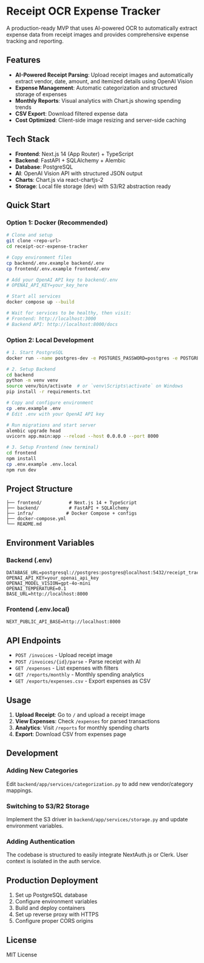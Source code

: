 # Receipt OCR Expense Tracker

A production-ready MVP that uses AI-powered OCR to automatically extract expense data from receipt images and provides comprehensive expense tracking and reporting.

## Features

- **AI-Powered Receipt Parsing**: Upload receipt images and automatically extract vendor, date, amount, and itemized details using OpenAI Vision
- **Expense Management**: Automatic categorization and structured storage of expenses
- **Monthly Reports**: Visual analytics with Chart.js showing spending trends
- **CSV Export**: Download filtered expense data
- **Cost Optimized**: Client-side image resizing and server-side caching

## Tech Stack

- **Frontend**: Next.js 14 (App Router) + TypeScript
- **Backend**: FastAPI + SQLAlchemy + Alembic
- **Database**: PostgreSQL
- **AI**: OpenAI Vision API with structured JSON output
- **Charts**: Chart.js via react-chartjs-2
- **Storage**: Local file storage (dev) with S3/R2 abstraction ready

## Quick Start

### Option 1: Docker (Recommended)

```bash
# Clone and setup
git clone <repo-url>
cd receipt-ocr-expense-tracker

# Copy environment files
cp backend/.env.example backend/.env
cp frontend/.env.example frontend/.env

# Add your OpenAI API key to backend/.env
# OPENAI_API_KEY=your_key_here

# Start all services
docker compose up --build

# Wait for services to be healthy, then visit:
# Frontend: http://localhost:3000
# Backend API: http://localhost:8000/docs
```

### Option 2: Local Development

```bash
# 1. Start PostgreSQL
docker run --name postgres-dev -e POSTGRES_PASSWORD=postgres -e POSTGRES_DB=receipt_tracker -p 5432:5432 -d postgres:15

# 2. Setup Backend
cd backend
python -m venv venv
source venv/bin/activate  # or `venv\Scripts\activate` on Windows
pip install -r requirements.txt

# Copy and configure environment
cp .env.example .env
# Edit .env with your OpenAI API key

# Run migrations and start server
alembic upgrade head
uvicorn app.main:app --reload --host 0.0.0.0 --port 8000

# 3. Setup Frontend (new terminal)
cd frontend
npm install
cp .env.example .env.local
npm run dev
```

## Project Structure

```
├── frontend/          # Next.js 14 + TypeScript
├── backend/           # FastAPI + SQLAlchemy
├── infra/            # Docker Compose + configs
├── docker-compose.yml
└── README.md
```

## Environment Variables

### Backend (.env)
```
DATABASE_URL=postgresql://postgres:postgres@localhost:5432/receipt_tracker
OPENAI_API_KEY=your_openai_api_key
OPENAI_MODEL_VISION=gpt-4o-mini
OPENAI_TEMPERATURE=0.1
BASE_URL=http://localhost:8000
```

### Frontend (.env.local)
```
NEXT_PUBLIC_API_BASE=http://localhost:8000
```

## API Endpoints

- `POST /invoices` - Upload receipt image
- `POST /invoices/{id}/parse` - Parse receipt with AI
- `GET /expenses` - List expenses with filters
- `GET /reports/monthly` - Monthly spending analytics
- `GET /exports/expenses.csv` - Export expenses as CSV

## Usage

1. **Upload Receipt**: Go to `/` and upload a receipt image
2. **View Expenses**: Check `/expenses` for parsed transactions
3. **Analytics**: Visit `/reports` for monthly spending charts
4. **Export**: Download CSV from expenses page

## Development

### Adding New Categories
Edit `backend/app/services/categorization.py` to add new vendor/category mappings.

### Switching to S3/R2 Storage
Implement the S3 driver in `backend/app/services/storage.py` and update environment variables.

### Adding Authentication
The codebase is structured to easily integrate NextAuth.js or Clerk. User context is isolated in the auth service.

## Production Deployment

1. Set up PostgreSQL database
2. Configure environment variables
3. Build and deploy containers
4. Set up reverse proxy with HTTPS
5. Configure proper CORS origins

## License

MIT License